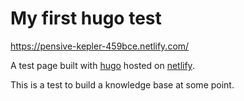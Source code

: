 # My first hugo test
https://pensive-kepler-459bce.netlify.com/

A test page built with [hugo](https://gohugo.io/) hosted on [netlify](https://www.netlify.com/).

This is a test to build a knowledge base at some point.
